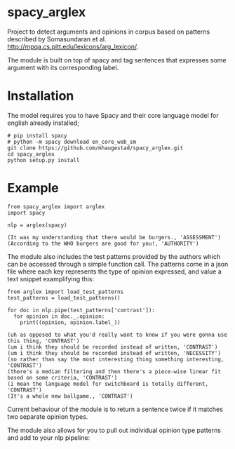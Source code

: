 # spacy_arglex
Project to detect arguments and opinions in corpus based on patterns described by Somasundaran et al. http://mpqa.cs.pitt.edu/lexicons/arg_lexicon/.

The module is built on top of spacy and tag sentences that expresses some argument with its corresponding label.

# Installation
The model requires you to have Spacy and their core language model for english already installed;

```
# pip install spacy
# python -m spacy download en_core_web_sm
git clone https://github.com/mhaugestad/spacy_arglex.git
cd spacy_arglex
python setup.py install
```
# Example
```
from spacy_arglex import arglex
import spacy

nlp = arglex(spacy)

(It was my understanding that there would be burgers., 'ASSESSMENT')
(According to the WHO burgers are good for you!, 'AUTHORITY')

```
The module also includes the test patterns provided by the authors which can be accessed through a simple function call. The patterns come in a json file where each key represents the type of opinion expressed, and value a text snippet examplifying this:

```
from arglex import load_test_patterns
test_patterns = load_test_patterns()

for doc in nlp.pipe(test_patterns['contrast']): 
  for opinion in doc._.opinion: 
    print((opinion, opinion.label_))

(uh as opposed to what you'd really want to know if you were gonna use this thing, 'CONTRAST')
(um i think they should be recorded instead of written, 'CONTRAST')
(um i think they should be recorded instead of written, 'NECESSITY')
(so rather than say the most interesting thing something interesting, 'CONTRAST')
(there's a median filtering and then there's a piece-wise linear fit based on some criteria, 'CONTRAST')
(i mean the language model for switchboard is totally different, 'CONTRAST')
(It's a whole new ballgame., 'CONTRAST')

```
Current behaviour of the module is to return a sentence twice if it matches two separate opinion types.

The module also allows for you to pull out individual opinion type patterns and add to your nlp pipeline:

```

```

